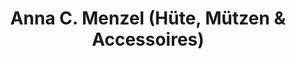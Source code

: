 ---
title: "Anna C. Menzel (Hüte, Mützen & Accessoires)"
url: /berlin/anna-c-menzel-huete-muetzen-und-accessoires/
shop: Kleidung
---